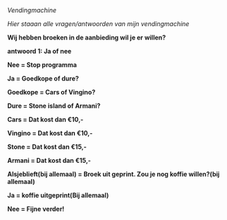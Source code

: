 *Vendingmachine*

*Hier staaan alle vragen/antwoorden van mijn vendingmachine*

**Wij hebben broeken in de aanbieding wil je er willen?**

**antwoord 1: Ja of nee**

**Nee = Stop programma**

**Ja = Goedkope of dure?**

**Goedkope = Cars of Vingino?**

**Dure = Stone island of Armani?**

**Cars = Dat kost dan €10,-**

**Vingino = Dat kost dan €10,-**

**Stone = Dat kost dan €15,-**

**Armani = Dat kost dan €15,-**

**Alsjeblieft(bij allemaal) = Broek uit geprint. Zou je nog koffie willen?(bij allemaal)**

**Ja = koffie uitgeprint(Bij allemaal)**

**Nee = Fijne verder!**
